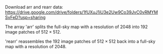 Download arr and rearr data: https://drive.google.com/drive/folders/1fUXuJ1iU3e2Uw9Co39JvC0vRMYMSvFeD?usp=sharing

The array 'arr' splits the full-sky map with a resolution of 2048 into 192 image patches of $512\times512$.

'rearr' reassembles the 192 image patches of $512\times512$ back into a full-sky map with a resolution of 2048.
